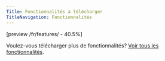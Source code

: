 ```yaml
---
Title: Fonctionnalités à télécharger
TitleNavigation: Fonctionnalités
---
```

[preview /fr/features/ - 40.5%]

Voulez-vous télécharger plus de fonctionnalités? [Voir tous les fonctionnalités](/fr/help/datenstrom-yellow-features).
